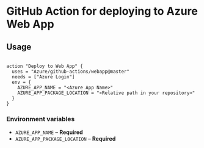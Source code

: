 # GitHub Action for deploying  to Azure Web App


## Usage

```

action "Deploy to Web App" {
  uses = "Azure/github-actions/webapp@master"
  needs = ["Azure Login"]
  env = {
    AZURE_APP_NAME = "<Azure App Name>"
    AZURE_APP_PACKAGE_LOCATION = "<Relative path in your repository>"
  }
}

```




### Environment variables

- `AZURE_APP_NAME` – **Required** 
- `AZURE_APP_PACKAGE_LOCATION` – **Required** 

